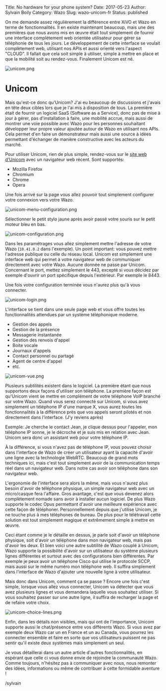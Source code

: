 Title: No hardware for your phone system?
Date: 2017-05-23
Author: Sylvain Boily
Category: Wazo
Slug: wazo-unicom-fr
Status: published


On me demande assez régulièrement la différence entre XiVO et Wazo en terme de fonctionnalités. Il en existe maintenant beaucoup, mais une des premières que nous avons mis en œuvre était tout simplement de fournir une interface complètement web orientée utilisateur pour gérer sa téléphonie de tous les jours. Le développement de cette interface se voulait complètement web, utilisant nos APIs et aussi orienté vers l'aspect "CLOUD". Il fallait que cela soit simple à utiliser, simple à mettre en place et que la mobilité soit au rendez-vous. Finalement Unicom est né.

![unicom.png](/public/wazo-unicom/unicom.png "Unicom")

# Unicom

Mais qu'est-ce donc qu'Unicom? J'ai eu beaucoup de discussions et j'avais en tête deux cibles lors que je l'ai mis à disposition de tous. La première était de fournir un logiciel SaaS (Software as a Service), donc pas de mise à jour à gérer, pas d'installation à faire, une mobilité accrue, mais aussi de montrer une voie possible avec Wazo pour les personnes souhaitant développer leur propre valeur ajoutée autour de Wazo en utilisant nos APIs. Cela permet d'en faire un démonstrateur mais aussi une source à idées permettant d'échanger de manière constructive avec les acteurs du marché.

Pour utiliser Unicom, rien de plus simple, rendez-vous sur le [site web d'Unicom](https://phone.wazo.community) avec un navigateur web récent. Sont supportés:

- Mozilla Firefox
- Chromium
- Chrome
- Opera

Une fois arrivé sur la page vous allez pouvoir tout simplement configurer votre connexion vers votre Wazo.

![unicom-menu-configuration.png](/public/wazo-unicom/unicom-menu-configuration.png "Unicom menu configuration")

Sélectionner le petit stylo jaune après avoir passé votre souris sur le petit moteur bleu en bas.

![unicom-configuration.png](/public/wazo-unicom/unicom-configuration.png "Unicom configuration")

Dans les paramétrages vous allez simplement mettre l'adresse de votre Wazo (`10.41.0.2` dans l'exemple). Un point important: vous pouvez mettre l'adresse publique ou celle du réseau local. Unicom est simplement une interface web qui permet à votre navigateur web de communiquer directement avec votre Wazo. Aucune donnée ne passe par Unicom. Concernant le port, mettez simplement le 443, excepté si vous décidez par exemple d'ouvrir un port spécifique depuis l'extérieur. Par exemple le 8443.

Une fois votre configuration terminée vous n'aurez plus qu'à vous connecter.

![unicom-login.png](/public/wazo-unicom/unicom-login.png "Unicom login")

L'interface se tient dans une seule page web et vous offre toutes les fonctionnalités attendues par un système téléphonique moderne.

- Gestion des appels
- Gestion de la présence
- Messagerie instantanée
- Gestion des renvois d'appel
- Boite vocale
- Journaux d'appels
- Contact personnel ou partagé
- Agent de centre d'appel
- etc.

![unicom-vue.png](/public/wazo-unicom/unicom-vue.png "Unicom vue")

Plusieurs subtilités existent dans le logiciel. La première étant que nous supportons deux façons d'utiliser son téléphone. La première façon est qu'Unicom vient se mettre en complément de votre téléphone VoIP branché sur votre Wazo. Quand vous serez connecté sur Unicom, si vous avez simplement un téléphone IP d'une marque X, vous aurez toutes les fonctionnalités à la différence près que vos appels seront pilotés et non directement dans l'interface. (J'y reviens après)

Exemple: Je cherche le contact Jean, je clique dessus pour l'appeler, mon téléphone IP sonne, je le décroche et je suis mis en relation avec Jean. Unicom sera donc un assistant web pour votre téléphone IP.

À la différence, si vous n'avez pas de téléphone IP, vous pouvez choisir dans l'interface de Wazo de créer un utilisateur ayant la capacité d'avoir une ligne avec la technologie WebRTC. Beaucoup de grand mots techniques ici, mais c'est tout simplement avoir de la communication temps réel dans un navigateur web. Dans notre cas avoir son téléphone dans son navigateur web.

L'ergonomie de l'interface sera alors la même, mais vous n'aurez plus besoin d'avoir de téléphone physique, un simple navigateur web avec un micro/casque fera l'affaire. Gros avantage, c'est que vous devenez alors complètement nomade sans avoir à installer aucun logiciel. De plus Wazo supporte le codec Opus permettant d'avoir une meilleure expérience avec cette façon de téléphoner. Personnellement depuis que j'utilise Unicom, je ne touche plus à mes téléphones de bureau. De plus pour le télétravail cette solution est tout simplement magique et extrêmement simple à mettre en œuvre.

Ceci étant comme je le détaille en dessus, je parle soit d'avoir un téléphone physique, soit d'avoir un téléphone dans mon navigateur web, mais pas d'avoir les deux. Et bien voici une autre subtilité de Wazo couplé à Unicom, Wazo supporte la possibilité d'avoir sur un utilisateur du système plusieurs lignes différentes et surtout avec des configurations bien différentes. Par exemple je peux avoir un téléphone Cisco qui utilise le protocole SCCP, mais aussi sur le même numéro mon téléphone web. Il suffira simplement dans l'interface de Wazo d'ajouter une nouvelle ligne à votre utilisateur.

Mais donc dans Unicom, comment ça se passe ? Encore une fois c'est simple, lorsque vous allez vous connecter, Unicom va détecter que vous avez plusieurs lignes et vous demandera laquelle vous souhaitez utiliser. Si vous souhaitez passer sur une autre ligne, il suffira de recharger la page et de refaire votre choix.

![unicom-choice-lines.png](/public/wazo-unicom/unicom-choice-lines.png "Unicom choice lines")

Enfin, dans les détails non visibles, mais qui ont de l'importance, Unicom supporte aussi le chat/présence entre vos différents Wazo. Si vous avez par exemple deux Wazo car un en France et un au Canada, vous pourrez les connecter ensemble et faire en sorte que vos utilisateurs puissent ne pas sentir qu'il existe deux systèmes mais simplement un seul.

Je vous détaillerai dans un autre article d'autres fonctionnalités, en espérant que celle ci vous donne envie de rejoindre la communauté Wazo. Comme toujours, n'hésitez pas à communiquer avec nous, nous remonter des idées, informations ou même de contribuer à cette formidable aventure !

/sylvain
